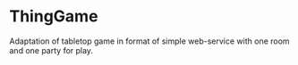# ThingGame
Adaptation of tabletop game in format of simple web-service with one room and one party for play.
